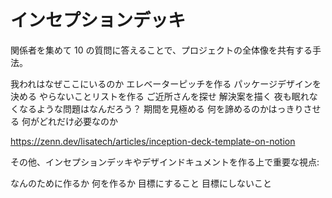 # インセプションデッキ

関係者を集めて 10 の質問に答えることで、プロジェクトの全体像を共有する手法。

我われはなぜここにいるのか
エレベーターピッチを作る
パッケージデザインを決める
やらないことリストを作る
ご近所さんを探せ
解決案を描く
夜も眠れなくなるような問題はなんだろう？
期間を見極める
何を諦めるのかはっきりさせる
何がどれだけ必要なのか

https://zenn.dev/lisatech/articles/inception-deck-template-on-notion

その他、インセプションデッキやデザインドキュメントを作る上で重要な視点:

なんのために作るか
何を作るか
目標にすること
目標にしないこと
